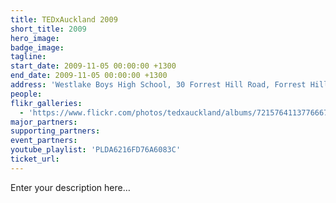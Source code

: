 ```yaml
---
title: TEDxAuckland 2009
short_title: 2009
hero_image:
badge_image:
tagline:
start_date: 2009-11-05 00:00:00 +1300
end_date: 2009-11-05 00:00:00 +1300
address: 'Westlake Boys High School, 30 Forrest Hill Road, Forrest Hill, Auckland 0620'
people:
flikr_galleries:
  - 'https://www.flickr.com/photos/tedxauckland/albums/72157641137766674'
major_partners:
supporting_partners:
event_partners:
youtube_playlist: 'PLDA6216FD76A6083C'
ticket_url:
---
```


Enter your description here…
